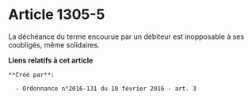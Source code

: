 # Article 1305-5

La déchéance du terme encourue par un débiteur est inopposable à ses coobligés, même solidaires.

**Liens relatifs à cet article**

	**Créé par**:

	  - Ordonnance n°2016-131 du 10 février 2016 - art. 3
